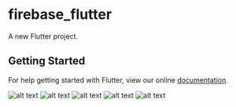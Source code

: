# firebase_flutter

A new Flutter project.

## Getting Started

For help getting started with Flutter, view our online
[documentation](https://flutter.io/).

![alt text](https://raw.githubusercontent.com/ayushkarn739/TechEventsHackDay/master/screens/Screenshot_1543666674.png)
![alt text](https://raw.githubusercontent.com/ayushkarn739/TechEventsHackDay/master/screens/Screenshot_1543666695.png)
![alt text](https://raw.githubusercontent.com/ayushkarn739/TechEventsHackDay/master/screens/Screenshot_1543666698.png)
![alt text](https://raw.githubusercontent.com/ayushkarn739/TechEventsHackDay/master/screens/Screenshot_1543666706.png)
![alt text](https://raw.githubusercontent.com/ayushkarn739/TechEventsHackDay/master/screens/Screenshot_1543666710.png)
